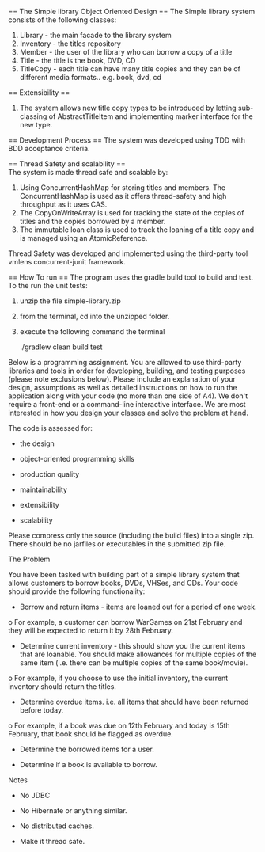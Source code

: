 

== The Simple library Object Oriented Design ==
The Simple library system consists of the following classes:
1. Library - the main facade to the library system
2. Inventory - the titles repository
3. Member - the user of the library who can borrow a copy of a title
4. Title - the title is the book, DVD, CD
5. TitleCopy - each title can have many title copies and they can be of different media formats.. e.g. book, dvd, cd

 == Extensibility ==
 1. The system allows new title copy types to be introduced by letting sub-classing of AbstractTitleItem and implementing marker interface for the new type.

== Development Process == 
The system was developed using TDD with BDD acceptance criteria.

== Thread Safety and scalability ==  
The system is made thread safe and scalable by:
1. Using ConcurrentHashMap for storing titles and members. The ConcurrentHashMap is used as it offers thread-safety and high throughput as it uses CAS. 
2. The CopyOnWriteArray is used for tracking the state of the copies of titles and the copies borrowed by a member.
3. The immutable loan class is used to track the loaning of a title copy and is managed using an AtomicReference.

Thread Safety was developed and implemented using the third-party tool vmlens concurrent-junit framework.

== How To run ==
The program uses the gradle build tool to build and test.  To the run the unit tests:
1. unzip the file simple-library.zip
2. from the terminal, cd into the unzipped folder.
3. execute the following command the terminal 

	./gradlew clean build test  


Below is a programming assignment. You are allowed to use third-party libraries and tools in order for developing, building, and testing purposes (please note exclusions below). Please include an explanation of your design, assumptions as well as detailed instructions on how to run the application along with your code (no more than one side of A4). We don't require a front-end or a command-line interactive interface. We are most interested in how you design your classes and solve the problem at hand.

The code is assessed for:

* the design

* object-oriented programming skills

* production quality

* maintainability

* extensibility

* scalability

Please compress only the source (including the build files) into a single zip. There should be no jarfiles or executables in the submitted zip file.

The Problem

You have been tasked with building part of a simple library system that allows customers to borrow books, DVDs, VHSes, and CDs. Your code should provide the following functionality:

* Borrow and return items - items are loaned out for a period of one week.

o For example, a customer can borrow WarGames on 21st February and they will be expected to return it by 28th February.

* Determine current inventory - this should show you the current items that are loanable. You should make allowances for multiple copies of the same item (i.e. there can be multiple copies of the same book/movie).

o For example, if you choose to use the initial inventory, the current inventory should return the titles.

* Determine overdue items. i.e. all items that should have been returned before today.

o For example, if a book was due on 12th February and today is 15th February, that book should be flagged as overdue.

* Determine the borrowed items for a user.

* Determine if a book is available to borrow.

Notes

* No JDBC

* No Hibernate or anything similar.

* No distributed caches.

* Make it thread safe.
